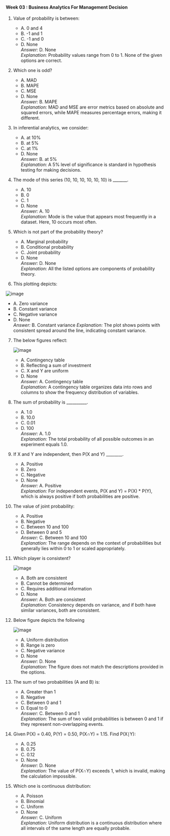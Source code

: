 #### Week 03 : Business Analytics For Management Decision

1. Value of probability is between:
   - A. 0 and 4  
   - B. -1 and 1  
   - C. -1 and 0  
   - D. None  
   *Answer:* D. None  
   *Explanation:* Probability values range from 0 to 1. None of the given options are correct.

2. Which one is odd?
   - A. MAD  
   - B. MAPE  
   - C. MSE  
   - D. None  
   *Answer:* B. MAPE  
   *Explanation:* MAD and MSE are error metrics based on absolute and squared errors, while MAPE measures percentage errors, making it different.

3. In inferential analytics, we consider:
   - A. at 10%  
   - B. at 5%  
   - C. at 1%  
   - D. None  
   *Answer:* B. at 5%  
   *Explanation:* A 5% level of significance is standard in hypothesis testing for making decisions.

4. The mode of this series (10, 10, 10, 10, 10, 10) is _______.
   - A. 10  
   - B. 0  
   - C. 1  
   - D. None  
   *Answer:* A. 10  
   *Explanation:* Mode is the value that appears most frequently in a dataset. Here, 10 occurs most often.

5. Which is not part of the probability theory?
   - A. Marginal probability  
   - B. Conditional probability  
   - C. Joint probability  
   - D. None  
   *Answer:* D. None  
   *Explanation:* All the listed options are components of probability theory.

6. This plotting depicts:
   
![image](https://github.com/user-attachments/assets/7a2b8f04-5de2-47a4-9ecc-111ea5ba849d)
   - A. Zero variance
   - B. Constant variance  
   - C. Negative variance  
   - D. None  
   *Answer:* B. Constant variance
   *Explanation:* The plot shows points with consistent spread around the line, indicating constant variance.

7. The below figures reflect:
   
   ![image](https://github.com/user-attachments/assets/e6a1c6d4-1d07-4b27-8484-9e6619fc70c4)

   - A. Contingency table  
   - B. Reflecting a sum of investment  
   - C. X and Y are uniform  
   - D. None  
   *Answer:* A. Contingency table  
   *Explanation:* A contingency table organizes data into rows and columns to show the frequency distribution of variables.

8. The sum of probability is __________.
   - A. 1.0  
   - B. 10.0  
   - C. 0.01  
   - D. 100  
   *Answer:* A. 1.0  
   *Explanation:* The total probability of all possible outcomes in an experiment equals 1.0.

9. If X and Y are independent, then P(X and Y) ________.
   - A. Positive  
   - B. Zero  
   - C. Negative  
   - D. None  
   *Answer:* A. Positive  
   *Explanation:* For independent events, P(X and Y) = P(X) * P(Y), which is always positive if both probabilities are positive.

10. The value of joint probability:
    - A. Positive  
    - B. Negative  
    - C. Between 10 and 100  
    - D. Between 0 and 5  
    *Answer:* C. Between 10 and 100  
    *Explanation:* The range depends on the context of probabilities but generally lies within 0 to 1 or scaled appropriately.

11. Which player is consistent?
 
    ![image](https://github.com/user-attachments/assets/fffde0c5-ec2c-4c56-93e3-5068e47527e8)

    - A. Both are consistent  
    - B. Cannot be determined  
    - C. Requires additional information  
    - D. None  
    *Answer:* A. Both are consistent  
    *Explanation:* Consistency depends on variance, and if both have similar variances, both are consistent.

12. Below figure depicts the following
    
    ![image](https://github.com/user-attachments/assets/4e9f38a2-2dd0-4c31-96d7-22e3e9ba624a)

    - A. Uniform distribution  
    - B. Range is zero  
    - C. Negative variance  
    - D. None  
    *Answer:* D. None  
    *Explanation:* The figure does not match the descriptions provided in the options.

13. The sum of two probabilities (A and B) is:
    - A. Greater than 1  
    - B. Negative  
    - C. Between 0 and 1  
    - D. Equal to 0  
    *Answer:* C. Between 0 and 1  
    *Explanation:* The sum of two valid probabilities is between 0 and 1 if they represent non-overlapping events.

14. Given P(X) = 0.40, P(Y) = 0.50, P(X∩Y) = 1.15. Find P(X∣Y):  
    - A. 0.25  
    - B. 0.75  
    - C. 0.12  
    - D. None  
    *Answer:* D. None  
    *Explanation:* The value of P(X∩Y) exceeds 1, which is invalid, making the calculation impossible.

15. Which one is continuous distribution:
    - A. Poisson  
    - B. Binomial  
    - C. Uniform  
    - D. None  
    *Answer:* C. Uniform  
    *Explanation:* Uniform distribution is a continuous distribution where all intervals of the same length are equally probable.
